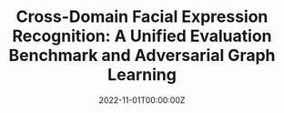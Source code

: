 ---
title: "Cross-Domain Facial Expression Recognition: A Unified Evaluation Benchmark and Adversarial Graph Learning"
authors:
- Tianshui Chen<sup>$\dagger$</sup>
- <u>**Tao Pu**</u><sup>$\dagger$</sup>
- Hefeng Wu<sup>*</sup>
- Yuan Xie
- Lingbo Liu
- Liang Lin
date: "2022-11-01T00:00:00Z"
doi: ""

# Schedule page publish date (NOT publication's date).
publishDate: "2022-11-01T00:00:00Z"

# Publication type.
# Legend: 0 = Uncategorized; 1 = Conference paper; 2 = Journal article;
# 3 = Preprint / Working Paper; 4 = Report; 5 = Book; 6 = Book section;
# 7 = Thesis; 8 = Patent
publication_types: ["2"]

# Publication name and optional abbreviated publication name.
publication: IEEE Transactions on Pattern Analysis and Machine Intelligence
publication_short: IEEE T-PAMI

abstract: 

# Summary. An optional shortened abstract.
summary: 

tags:
#- Source Themes
featured: false #true

#links:
#- name: Custom Link
#  url: http://example.org

url_pdf: 'https://ieeexplore.ieee.org/document/9628054'
url_code: 'https://github.com/HCPLab-SYSU/CD-FER-Benchmark'
url_dataset: ''
url_poster: ''
url_project: ''
url_slides: ''
url_source: ''
url_video: ''

# Featured image
# To use, add an image named `featured.jpg/png` to your page's folder. 
image:
  caption: '' #'The overall pipeline of AGRA'
  focal_point: ""
  preview_only: false

# Associated Projects (optional).
#   Associate this publication with one or more of your projects.
#   Simply enter your project's folder or file name without extension.
#   E.g. `internal-project` references `content/project/internal-project/index.md`.
#   Otherwise, set `projects: []`.
projects: []
#- internal-project

# Slides (optional).
#   Associate this publication with Markdown slides.
#   Simply enter your slide deck's filename without extension.
#   E.g. `slides: "example"` references `content/slides/example/index.md`.
#   Otherwise, set `slides: ""`.
slides: "" #example
---